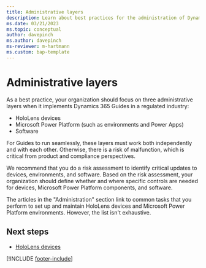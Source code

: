```yaml
---
title: Administrative layers
description: Learn about best practices for the administration of Dynamics 365 Guides in a regulated industry.
ms.date: 03/21/2023
ms.topic: conceptual
author: davepinch
ms.author: davepinch
ms-reviewer: m-hartmann
ms.custom: bap-template
---
```


# Administrative layers

As a best practice, your organization should focus on three administrative layers when it implements Dynamics 365 Guides in a regulated industry:

- HoloLens devices
- Microsoft Power Platform (such as environments and Power Apps)
- Software

For Guides to run seamlessly, these layers must work both independently and with each other. Otherwise, there is a risk of malfunction, which is critical from product and compliance perspectives.

We recommend that you do a risk assessment to identify critical updates to devices, environments, and software. Based on the risk assessment, your organization should define whether and where specific controls are needed for devices, Microsoft Power Platform components, and software.

The articles in the "Administration" section link to common tasks that you perform to set up and maintain HoloLens devices and Microsoft Power Platform environments. However, the list isn't exhaustive.

## Next steps

- [HoloLens devices](hololens-devices.md)

[!INCLUDE [footer-include](../../includes/footer-banner.md)]
